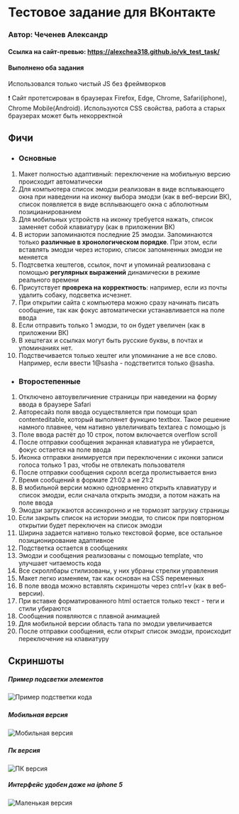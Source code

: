 # Тестовое задание для ВКонтакте
### Автор: Чеченев Александр
#### Ссылка на сайт-превью: https://alexchea318.github.io/vk_test_task/
#### Выполнено оба задания
Использовался только чистый JS без фреймворков

❗ Сайт протетсирован в браузерах Firefox, Edge, Chrome, Safari(iphone), Chrome Mobile(Android). Используются CSS свойства, работа а старых браузерах может быть некорректной 

## Фичи
* ### Основные
1. Макет полностью адаптивный: переключение на мобильную версию происходит автоматически
2. Для компьютера список эмодзи реализован в виде всплывающего окна при наведении на иконку выбора эмодзи (как в веб-версии ВК), список появляется в виде всплывающего окна с аблолютным позицианированием
3. Для мобильных устройств на иконку требуется нажать, список заменяет собой клавиатуру (как в приложении ВК)
4. В истории запоминаются последние 25 эмодзи. Запоминаются только **различные в хронологическом порядке**. При этом, если вставлять эмодзи через историю, список запомненных эмодзи не меняется
5. Подтсветка хештегов, ссылок, почт и упоминай реализована с помощью **регулярных выражений** динамически в режиме реального времени
6. Присутствует **проврека на корректность**: например, если из почты удалить собаку, подсветка исчезнет.
7. При открытии сайта с компьютера можно сразу начинать писать сообщение, так как фокус автоматически устанавливается на поле ввода
8. Если отправить только 1 эмодзи, то он будет увеличен (как в приложении ВК)
9. В хештегах и ссылках могут быть русские буквы, в почтах и упоминаниях нет.
10. Подствечивается только хештег или упоминание а не все слово. Например, если ввести 1@sasha - подстветится только @sasha.

* ### Второстепенные
1. Отключено автоувеличиение страницы при наведении на форму ввода в браузере Safari
2. Авторесайз поля ввода осуществляется при помощи span contenteditable, который выполянет функцию textbox. Такое решение намного плавнее, чем нативно увлеличивать textarea с помощью js
3. Поле ввода растёт до 10 строк, потом включается overflow scroll
4. После отправки сообщения экранная клавиатура не убирается, фoкус остается на поле ввода
5. Иконка отправки анимируется при переключении с иконки записи голоса только 1 раз, чтобы не отвлекать пользователя
6. После отправки сообщения скролл всегда пролистывается вниз
7. Время сообщений в формате 21:02 а не 21:2
8. В мобильной версии можно одноврменно открыть клавиатуру и список эмодзи, если сначала открыть эмодзи, а потом нажать на поле ввода
9. Эмодзи загружаются ассинхронно и не тормозят загрузку страницы 
11. Если закрыть список на истории эмодзи, то список при повторном открытии будет переключен на список эмодзи
12. Ширина задается нативно только текстовой форме, все остальное позиционирование адаптивное
13. Подстветка остается в сообщениях
14. Эмодзи и сообщения реализованы с помощью template, что улучшает читаемость кода
15. Все скроллбары стилизованы, у них убраны стрелки управления
17. Макет легко изменяем, так как основан на CSS переменных
18. В поле ввода можно вставлять скриншоты через cntrl+v (как в веб-версии).
19. При вставке форматированного html остается только текст - теги и стили убираются
20. Сообщения появляются с плавной анимацией
21. Для мобильной версии область тапа по эмодзи увеличивается
22. После отправки сообщения, если открыт список эмодзи, происходит переключение на клавиатуру

## Скриншоты
##### *Пример подсветки элементов*
![Пример подстветки кода](/images/lightning.png)
### 

##### *Мобильная версия*
![Мобильная версия](/images/mobile.png)
### 

##### *Пк версия*
![ПК версия](/images/pc.png)

##### *Интерфейс удобен даже на iphone 5*
![Маленькая версия](/images/iphone.png)

